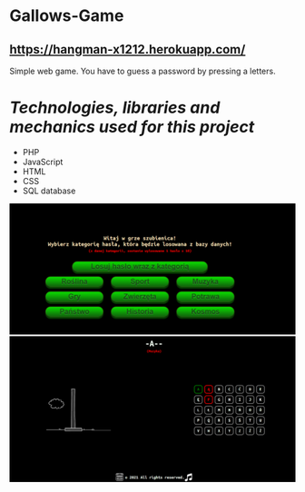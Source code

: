 # Gallows-Game
## https://hangman-x1212.herokuapp.com/

Simple web game. You have to guess a password by pressing a letters.

# ***Technologies, libraries and mechanics used for this project***
- PHP
- JavaScript
- HTML
- CSS
- SQL database

![](Screenshots/Screenshot_1.png)
![](Screenshots/Screenshot_2.png)